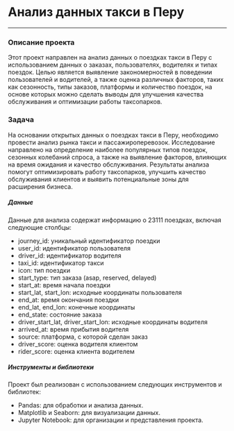 
# **Анализ данных такси в Перу**
-----
###  **Описание проекта**

Этот проект направлен на анализ данных о поездках такси в Перу с использованием данных о заказах, пользователях, водителях и типах поездок. Целью является выявление закономерностей в поведении пользователей и водителей, а также оценка различных факторов, таких как сезонность, типы заказов, платформы и количество поездок, на основе которых можно сделать выводы для улучшения качества обслуживания и оптимизации работы таксопарков.

### **Задача**
На основании открытых данных о поездках такси в Перу, необходимо провести анализ рынка такси и пассажироперевозок. Исследование направлено на определение наиболее популярных типов поездок, сезонных колебаний спроса, а также на выявление факторов, влияющих на время ожидания и качество обслуживания. Результаты анализа помогут оптимизировать работу таксопарков, улучшить качество обслуживания клиентов и выявить потенциальные зоны для расширения бизнеса.

##### **Данные**
Данные для анализа содержат информацию о 23111 поездках, включая следующие столбцы:

- journey_id: уникальный идентификатор поездки
- user_id: идентификатор пользователя
- driver_id: идентификатор водителя
- taxi_id: идентификатор такси
- icon: тип поездки
- start_type: тип заказа (asap, reserved, delayed)
- start_at: время начала поездки
- start_lat, start_lon: исходные координаты пользователя
- end_at: время окончания поездки
- end_lat, end_lon: конечные координаты
- end_state: состояние заказа
- driver_start_lat, driver_start_lon: исходные координаты водителя
- arrived_at: время прибытия водителя
- source: платформа, с которой сделан заказ
- driver_score: оценка водителя клиентом
- rider_score: оценка клиента водителем


##### **Инструменты и библиотеки**
Проект был реализован с использованием следующих инструментов и библиотек:

- Pandas: для обработки и анализа данных.
- Matplotlib и Seaborn: для визуализации данных.
- Jupyter Notebook: для организации и представления проекта.
